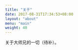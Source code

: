 ```yaml
---
title: "关于"
date: 2017-08-31T17:34:53+08:00
layout: "about"
menu: "main"
weight: 40
---
```


关于大师兄的一切（待补）。

